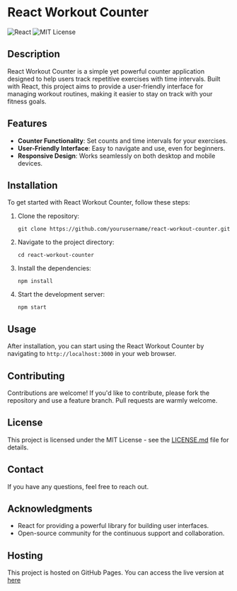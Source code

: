 
# React Workout Counter

![React](https://img.shields.io/badge/react-%2320232a.svg?style=for-the-badge&logo=react&logoColor=%2361DAFB)
![MIT License](https://img.shields.io/badge/license-MIT-blue.svg)

## Description

React Workout Counter is a simple yet powerful counter application designed to help users track repetitive exercises with time intervals. Built with React, this project aims to provide a user-friendly interface for managing workout routines, making it easier to stay on track with your fitness goals.

## Features

- **Counter Functionality**: Set counts and time intervals for your exercises.
- **User-Friendly Interface**: Easy to navigate and use, even for beginners.
- **Responsive Design**: Works seamlessly on both desktop and mobile devices.

## Installation

To get started with React Workout Counter, follow these steps:

1. Clone the repository:
   ```
   git clone https://github.com/yourusername/react-workout-counter.git
   ```
2. Navigate to the project directory:
   ```
   cd react-workout-counter
   ```
3. Install the dependencies:
   ```
   npm install
   ```
4. Start the development server:
   ```
   npm start
   ```

## Usage

After installation, you can start using the React Workout Counter by navigating to `http://localhost:3000` in your web browser.

## Contributing

Contributions are welcome! If you'd like to contribute, please fork the repository and use a feature branch. Pull requests are warmly welcome.

## License

This project is licensed under the MIT License - see the [LICENSE.md](LICENSE.md) file for details.

## Contact

If you have any questions, feel free to reach out.

## Acknowledgments

- React for providing a powerful library for building user interfaces.
- Open-source community for the continuous support and collaboration.

## Hosting

This project is hosted on GitHub Pages. You can access the live version at [here](https://dreamcatcher45.github.io/React-Workout-Counter/)
